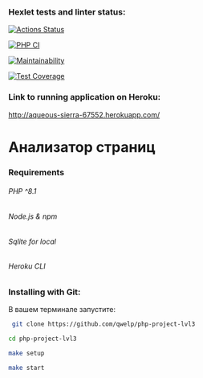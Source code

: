 ### Hexlet tests and linter status:
[![Actions Status](https://github.com/qwelp/php-project-lvl3/workflows/hexlet-check/badge.svg)](https://github.com/qwelp/php-project-lvl3/actions)

[![PHP CI](https://github.com/qwelp/php-project-lvl3/actions/workflows/workflow.yml/badge.svg)](https://github.com/qwelp/php-project-lvl3/actions/workflows/workflow.yml)

[![Maintainability](https://api.codeclimate.com/v1/badges/c4c0885f7330e2f9f234/maintainability)](https://codeclimate.com/github/qwelp/php-project-lvl3/maintainability)

[![Test Coverage](https://api.codeclimate.com/v1/badges/c4c0885f7330e2f9f234/test_coverage)](https://codeclimate.com/github/qwelp/php-project-lvl3/test_coverage)
### Link to running application on Heroku:
http://aqueous-sierra-67552.herokuapp.com/

# Анализатор страниц

### Requirements
###### PHP ^8.1
###### Node.js & npm
###### Sqlite for local
###### Heroku CLI

### Installing with Git:

В вашем терминале запустите:

  ```sh
   git clone https://github.com/qwelp/php-project-lvl3
  ```
  ```sh
 cd php-project-lvl3
  ```
  ```sh
 make setup
  ```
  ```sh
 make start
  ```
